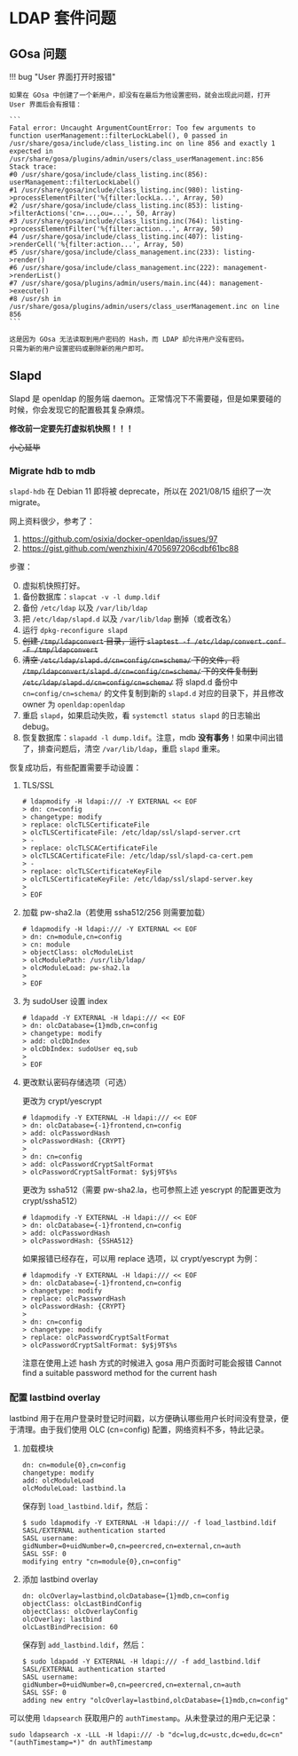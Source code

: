 # LDAP 套件问题

## GOsa 问题

!!! bug "User 界面打开时报错"

    如果在 GOsa 中创建了一个新用户，却没有在最后为他设置密码，就会出现此问题，打开 User 界面后会有报错：

    ```
    Fatal error: Uncaught ArgumentCountError: Too few arguments to function userManagement::filterLockLabel(), 0 passed in /usr/share/gosa/include/class_listing.inc on line 856 and exactly 1 expected in /usr/share/gosa/plugins/admin/users/class_userManagement.inc:856
    Stack trace:
    #0 /usr/share/gosa/include/class_listing.inc(856): userManagement::filterLockLabel()
    #1 /usr/share/gosa/include/class_listing.inc(980): listing->processElementFilter('%{filter:lockLa...', Array, 50)
    #2 /usr/share/gosa/include/class_listing.inc(853): listing->filterActions('cn=...,ou=...', 50, Array)
    #3 /usr/share/gosa/include/class_listing.inc(764): listing->processElementFilter('%{filter:action...', Array, 50)
    #4 /usr/share/gosa/include/class_listing.inc(407): listing->renderCell('%{filter:action...', Array, 50)
    #5 /usr/share/gosa/include/class_management.inc(233): listing->render()
    #6 /usr/share/gosa/include/class_management.inc(222): management->renderList()
    #7 /usr/share/gosa/plugins/admin/users/main.inc(44): management->execute()
    #8 /usr/sh in /usr/share/gosa/plugins/admin/users/class_userManagement.inc on line 856
    ```

    这是因为 GOsa 无法读取到用户密码的 Hash，而 LDAP 却允许用户没有密码。
    只需为新的用户设置密码或删除新的用户即可。

## Slapd

Slapd 是 openldap 的服务端 daemon。正常情况下不需要碰，但是如果要碰的时候，你会发现它的配置极其复杂麻烦。

**修改前一定要先打虚拟机快照！！！**

~~小心延毕~~

### Migrate hdb to mdb

`slapd-hdb` 在 Debian 11 即将被 deprecate，所以在 2021/08/15 组织了一次 migrate。

网上资料很少，参考了：

1. <https://github.com/osixia/docker-openldap/issues/97>
2. <https://gist.github.com/wenzhixin/4705697206cdbf61bc88>

步骤：

0. 虚拟机快照打好。
1. 备份数据库：`slapcat -v -l dump.ldif`
2. 备份 `/etc/ldap` 以及 `/var/lib/ldap`
3. 把 `/etc/ldap/slapd.d` 以及 `/var/lib/ldap` 删掉（或者改名）
4. 运行 `dpkg-reconfigure slapd`
5. ~~创建 `/tmp/ldapconvert` 目录，运行 `slaptest -f /etc/ldap/convert.conf -F /tmp/ldapconvert`~~
6. ~~清空 `/etc/ldap/slapd.d/cn=config/cn=schema/` 下的文件，将 `/tmp/ldapconvert/slapd.d/cn=config/cn=schema/` 下的文件复制到 `/etc/ldap/slapd.d/cn=config/cn=schema/`~~ 将 slapd.d 备份中 `cn=config/cn=schema/` 的文件复制到新的 `slapd.d` 对应的目录下，并且修改 owner 为 `openldap:openldap`
7. 重启 `slapd`，如果启动失败，看 `systemctl status slapd` 的日志输出 debug。
8. 恢复数据库：`slapadd -l dump.ldif`。注意，mdb **没有事务**！如果中间出错了，排查问题后，清空 `/var/lib/ldap`，重启 `slapd` 重来。

恢复成功后，有些配置需要手动设置：

1. TLS/SSL

    ```console
    # ldapmodify -H ldapi:/// -Y EXTERNAL << EOF
    > dn: cn=config
    > changetype: modify
    > replace: olcTLSCertificateFile
    > olcTLSCertificateFile: /etc/ldap/ssl/slapd-server.crt
    > -
    > replace: olcTLSCACertificateFile
    > olcTLSCACertificateFile: /etc/ldap/ssl/slapd-ca-cert.pem
    > -
    > replace: olcTLSCertificateKeyFile
    > olcTLSCertificateKeyFile: /etc/ldap/ssl/slapd-server.key
    >
    > EOF
    ```

2. 加载 pw-sha2.la（若使用 ssha512/256 则需要加载）

    ```console
    # ldapmodify -H ldapi:/// -Y EXTERNAL << EOF
    > dn: cn=module,cn=config
    > cn: module
    > objectClass: olcModuleList
    > olcModulePath: /usr/lib/ldap/
    > olcModuleLoad: pw-sha2.la
    >
    > EOF
    ```

3. 为 sudoUser 设置 index

    ```console
    # ldapadd -Y EXTERNAL -H ldapi:/// << EOF
    > dn: olcDatabase={1}mdb,cn=config
    > changetype: modify
    > add: olcDbIndex
    > olcDbIndex: sudoUser eq,sub
    >
    > EOF
    ```

4. 更改默认密码存储选项（可选）

    更改为 crypt/yescrypt

    ```console
    # ldapmodify -Y EXTERNAL -H ldapi:/// << EOF
    > dn: olcDatabase={-1}frontend,cn=config
    > add: olcPasswordHash
    > olcPasswordHash: {CRYPT}
    > 
    > dn: cn=config
    > add: olcPasswordCryptSaltFormat
    > olcPasswordCryptSaltFormat: $y$j9T$%s
    ```

    更改为 ssha512（需要 pw-sha2.la，也可参照上述 yescrypt 的配置更改为 crypt/ssha512）

    ```console
    # ldapmodify -Y EXTERNAL -H ldapi:/// << EOF
    > dn: olcDatabase={-1}frontend,cn=config
    > add: olcPasswordHash
    > olcPasswordHash: {SSHA512}
    ```

    如果报错已经存在，可以用 replace 选项，以 crypt/yescrypt 为例：

    ```console
    # ldapmodify -Y EXTERNAL -H ldapi:/// << EOF
    > dn: olcDatabase={-1}frontend,cn=config
    > changetype: modify
    > replace: olcPasswordHash
    > olcPasswordHash: {CRYPT}
    > 
    > dn: cn=config
    > changetype: modify
    > replace: olcPasswordCryptSaltFormat
    > olcPasswordCryptSaltFormat: $y$j9T$%s
    ```

    注意在使用上述 hash 方式的时候进入 gosa 用户页面时可能会报错 Cannot find a suitable password method for the current hash

### 配置 lastbind overlay

lastbind 用于在用户登录时登记时间戳，以方便确认哪些用户长时间没有登录，便于清理。由于我们使用 OLC (cn=config) 配置，网络资料不多，特此记录。

1. 加载模块

    ```ldif
    dn: cn=module{0},cn=config
    changetype: modify
    add: olcModuleLoad
    olcModuleLoad: lastbind.la
    ```

    保存到 `load_lastbind.ldif`，然后：

    ```console
    $ sudo ldapmodify -Y EXTERNAL -H ldapi:/// -f load_lastbind.ldif
    SASL/EXTERNAL authentication started
    SASL username: gidNumber=0+uidNumber=0,cn=peercred,cn=external,cn=auth
    SASL SSF: 0
    modifying entry "cn=module{0},cn=config"
    ```

2. 添加 lastbind overlay

    ```ldif
    dn: olcOverlay=lastbind,olcDatabase={1}mdb,cn=config
    objectClass: olcLastBindConfig
    objectClass: olcOverlayConfig
    olcOverlay: lastbind
    olcLastBindPrecision: 60
    ```

    保存到 `add_lastbind.ldif`，然后：

    ```console
    $ sudo ldapadd -Y EXTERNAL -H ldapi:/// -f add_lastbind.ldif
    SASL/EXTERNAL authentication started
    SASL username: gidNumber=0+uidNumber=0,cn=peercred,cn=external,cn=auth
    SASL SSF: 0
    adding new entry "olcOverlay=lastbind,olcDatabase={1}mdb,cn=config"
    ```

可以使用 `ldapsearch` 获取用户的 `authTimestamp`。从未登录过的用户无记录：

```shell
sudo ldapsearch -x -LLL -H ldapi:/// -b "dc=lug,dc=ustc,dc=edu,dc=cn" "(authTimestamp=*)" dn authTimestamp
```
